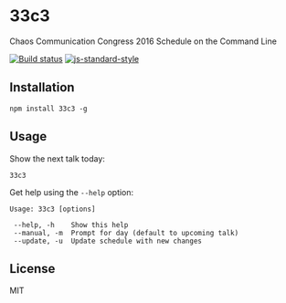 # 33c3

Chaos Communication Congress 2016 Schedule on the Command Line

[![Build status](https://travis-ci.org/watson/33c3.svg?branch=master)](https://travis-ci.org/watson/33c3)
[![js-standard-style](https://img.shields.io/badge/code%20style-standard-brightgreen.svg?style=flat)](https://github.com/feross/standard)

## Installation

```
npm install 33c3 -g
```

## Usage

Show the next talk today:

```
33c3
```

Get help using the `--help` option:

```
Usage: 33c3 [options]

 --help, -h    Show this help
 --manual, -m  Prompt for day (default to upcoming talk)
 --update, -u  Update schedule with new changes
```

## License

MIT
